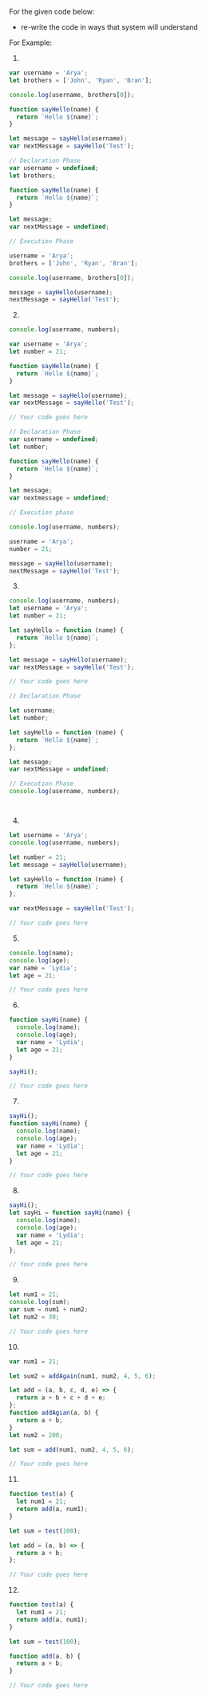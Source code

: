 For the given code below:

- re-write the code in ways that system will understand

For Example:

1.

```js
var username = 'Arya';
let brothers = ['John', 'Ryan', 'Bran'];

console.log(username, brothers[0]);

function sayHello(name) {
  return `Hello ${name}`;
}

let message = sayHello(username);
var nextMessage = sayHello('Test');
```

<!-- Answer -->

```js
// Declaration Phase
var username = undefined;
let brothers;

function sayHello(name) {
  return `Hello ${name}`;
}

let message;
var nextMessage = undefined;

// Execution Phase

username = 'Arya';
brothers = ['John', 'Ryan', 'Bran'];

console.log(username, brothers[0]);

message = sayHello(username);
nextMessage = sayHello('Test');
```

2.

```js
console.log(username, numbers);

var username = 'Arya';
let number = 21;

function sayHello(name) {
  return `Hello ${name}`;
}

let message = sayHello(username);
var nextMessage = sayHello('Test');
```

<!-- Answer -->

```js
// Your code goes here

// Declaration Phase
var username = undefined;
let number;

function sayHello(name) {
  return `Hello ${name}`;
}

let message;
var nextmessage = undefined;

// Execution phase

console.log(username, numbers);

username = 'Arya';
number = 21;

message = sayHello(username);
nextMessage = sayHello('Test');


```

3.

```js
console.log(username, numbers);
let username = 'Arya';
let number = 21;

let sayHello = function (name) {
  return `Hello ${name}`;
};

let message = sayHello(username);
var nextMessage = sayHello('Test');
```

<!-- Answer -->

```js
// Your code goes here

// Declaration Phase

let username;
let number;

let sayHello = function (name) {
  return `Hello ${name}`;
};

let message;
var nextMessage = undefined;

// Execution Phase
console.log(username, numbers);




```

4.

```js
let username = 'Arya';
console.log(username, numbers);

let number = 21;
let message = sayHello(username);

let sayHello = function (name) {
  return `Hello ${name}`;
};

var nextMessage = sayHello('Test');
```

<!-- Answer -->

```js
// Your code goes here
```

5.

```js
console.log(name);
console.log(age);
var name = 'Lydia';
let age = 21;
```

<!-- Answer -->

```js
// Your code goes here
```

6.

```js
function sayHi(name) {
  console.log(name);
  console.log(age);
  var name = 'Lydia';
  let age = 21;
}

sayHi();
```

<!-- Answer -->

```js
// Your code goes here
```

7.

```js
sayHi();
function sayHi(name) {
  console.log(name);
  console.log(age);
  var name = 'Lydia';
  let age = 21;
}
```

<!-- Answer -->

```js
// Your code goes here
```

8.

```js
sayHi();
let sayHi = function sayHi(name) {
  console.log(name);
  console.log(age);
  var name = 'Lydia';
  let age = 21;
};
```

<!-- Answer -->

```js
// Your code goes here
```

9.

```js
let num1 = 21;
console.log(sum);
var sum = num1 + num2;
let num2 = 30;
```

<!-- Answer -->

```js
// Your code goes here
```

10.

```js
var num1 = 21;

let sum2 = addAgain(num1, num2, 4, 5, 6);

let add = (a, b, c, d, e) => {
  return a + b + c + d + e;
};
function addAgian(a, b) {
  return a + b;
}
let num2 = 200;

let sum = add(num1, num2, 4, 5, 6);
```

<!-- Answer -->

```js
// Your code goes here
```

11.

```js
function test(a) {
  let num1 = 21;
  return add(a, num1);
}

let sum = test(100);

let add = (a, b) => {
  return a + b;
};
```

<!-- Answer -->

```js
// Your code goes here
```

12.

```js
function test(a) {
  let num1 = 21;
  return add(a, num1);
}

let sum = test(100);

function add(a, b) {
  return a + b;
}
```

<!-- Answer -->

```js
// Your code goes here
```
